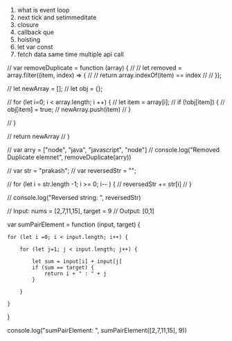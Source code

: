1. what is event loop
2. next tick and setimmeditate
3. closure
4. callback que
5. hoisting
6. let var const
7. fetch data same time multiple api call



// var removeDuplicate = function (array) {
//     // let removed = array.filter((item, index) => {
//     //     return array.indexOf(item) == index
//     // });

//     let newArray = [];
//     let obj = {};

//     for (let i=0; i < array.length; i ++) {
//         let item = array[i];
//         if (!obj[item]) {
//             obj[item] = true;
//             newArray.push(item)
//         }

//     }

//     return newArray
// }

// var arry = ["node", "java", "javascript", "node"]
// console.log("Removed Duplicate elemnet", removeDuplicate(arry))


// var str = "prakash";
// var reversedStr = "";

// for (let i = str.length -1; i >= 0; i-- ) {
//     reversedStr += str[i]
// }

// console.log("Reversed string: ", reversedStr)


// Input: nums = [2,7,11,15], target = 9
// Output: [0,1]


var sumPairElement = function (input, target) {

    for (let i =0; i < input.length; i++) {

        for (let j=1; j < input.length; j++) {

            let sum = input[i] + input[j]
            if (sum == target) {
                return i + " : " + j
            }

        }

    }

}

console.log("sumPairElement: ", sumPairElement([2,7,11,15], 9))





















